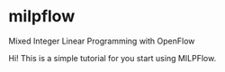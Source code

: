milpflow
========

Mixed Integer Linear Programming with OpenFlow

Hi! This is a simple tutorial for you start using MILPFlow.